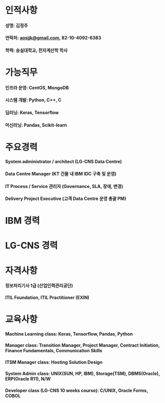 # 인적사항
#### 성명: 김정주
#### 연락처: aosjjk@gmail.com, 82-10-4092-6383
#### 학력: 숭실대학교, 전자계산학 학사

# 가능직무
#### 인프라 운영: CentOS, MongoDB
#### 시스템 개발: Python, C++, C
#### 딥러닝: Keras, Tensorflow
#### 머신러닝: Pandas, Scikit-learn

# 주요경력
#### System administrator / architect (LG-CNS Data Centre)
#### Data Centre Manager (KT 건물 내 IBM IDC 구축 및 운영)
#### IT Process / Service 관리자 (Governance, SLA, 장애, 변경)
#### Delivery Project Executive (고객 Data Centre 운영 총괄 PM)

# IBM 경력

# LG-CNS 경력

# 자격사항
#### 정보처리기사 1급 (산업인력관리공단)
#### ITIL Foundation, ITIL Practitioner (EXIN)

# 교육사항
#### Machine Learning class: Keras, Tensorflow, Pandas, Python
#### Manager class: Transition Manager, Project Manager, Contract Initiation, Finance Fundamentals, Communication Skills
#### ITSM Manager class: Hosting Solution Design
#### System Admin class: UNIX(SUN, HP, IBM), Storage(TSM), DBMS(Oracle), ERP(Oracle R11), N/W
#### Developer class (LG-CNS 10 weeks course): C/UNIX, Oracle Forms, COBOL
